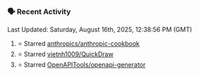 ### 🗣 Recent Activity

<!--RECENT_ACTIVITY:last_update-->
Last Updated: Saturday, August 16th, 2025, 12:38:56 PM (GMT)
<!--RECENT_ACTIVITY:last_update_end-->
<!--RECENT_ACTIVITY:start-->
1. ⭐ Starred [anthropics/anthropic-cookbook](https://github.com/anthropics/anthropic-cookbook)<br>
2. ⭐ Starred [vietnh1009/QuickDraw](https://github.com/vietnh1009/QuickDraw)<br>
3. ⭐ Starred [OpenAPITools/openapi-generator](https://github.com/OpenAPITools/openapi-generator)<br>
<!--RECENT_ACTIVITY:end-->
